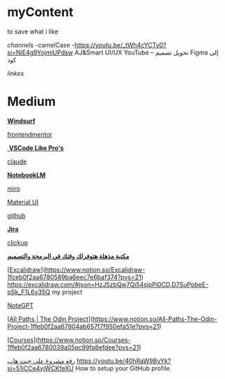 # myContent
to save what i like


*channels*
-camelCase
-https://youtu.be/_tWh4cYCTv0?si=NiE4g9YojmiUPdsw
AJ&Smart UI/UX   YouTube – تحويل تصميم Figma إلى كود



*linkes*
# Medium

[**Windsurf**](https://www.notion.so/Windsurf-1edeb0f2aa67809b9f20f80cebd6c7a6?pvs=21)

[frontendmentor](https://www.notion.so/frontendmentor-1edeb0f2aa6780e8b72bff0939e8eaaa?pvs=21)

[ **VSCode Like Pro's**](https://www.notion.so/VSCode-Like-Pro-s-1edeb0f2aa6780c8a3d9fcdf68400d4f?pvs=21)

[claude](https://www.notion.so/claude-1edeb0f2aa6780afb7d9f810679a8b61?pvs=21)

[**NotebookLM**](https://www.notion.so/NotebookLM-1edeb0f2aa6780b99f93e7da25e92955?pvs=21)

[miro](https://www.notion.so/miro-1faeb0f2aa6780e69b75c4512743c3bf?pvs=21)

[Material UI](https://www.notion.so/Material-UI-1fbeb0f2aa67802f8225c0c811290d41?pvs=21)

[github](https://www.notion.so/github-1fbeb0f2aa67803ca15bc2f0cdae8886?pvs=21)

[**Jira**](https://www.notion.so/Jira-1fbeb0f2aa6780a78d6bca5aed7d667b?pvs=21)

[clickup](https://www.notion.so/clickup-1fbeb0f2aa6780d5ab28c6afd1af5bc9?pvs=21)

[**مكتبة مذهلة هتوفرلك وقتك في البرمجة والتصميم**](https://www.notion.so/1fbeb0f2aa678070a000e0923dbe8635?pvs=21)

[[Excalidraw](https://excalidraw.com/)](https://www.notion.so/Excalidraw-1fceb0f2aa6780589ba6eec7e6baf374?pvs=21)  https://excalidraw.com/#json=HzJ5zbQw7Qi54sjpPi0CD,D7SuPpbeE-pSk_F1L6y35Q my project

[NoteGPT](https://www.notion.so/NoteGPT-1fdeb0f2aa678041a9fcd8e5b3bc9a6d?pvs=21)

[[All Paths | The Odin Project](https://www.theodinproject.com/paths)](https://www.notion.so/All-Paths-The-Odin-Project-1ffeb0f2aa67804ab657f7f950efa51e?pvs=21)

[[Courses](https://scrimba.com/courses)](https://www.notion.so/Courses-1ffeb0f2aa6780039a05ec99fa8efdee?pvs=21)

[رفع مشروع علي جيت هاب](https://www.notion.so/203eb0f2aa67809dab84f89a544c6ef8?pvs=21)
https://youtu.be/40hRaW9ByYk?si=51iCCe4yjWCKfeXU    How to setup your GitHub profile
